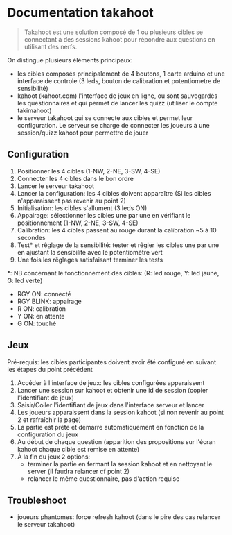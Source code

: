 # Documentation takahoot
> Takahoot est une solution composé de 1 ou plusieurs cibles se connectant à des sessions kahoot pour répondre aux
questions en utilisant des nerfs.

On distingue plusieurs éléments principaux:
- les cibles composés principalement de 4 boutons, 1 carte arduino et une interface de controle (3 leds, bouton de 
calibration et potentiometre de sensibilité)
- kahoot (kahoot.com) l'interface de jeux en ligne, ou sont sauvegardés les questionnaires et qui permet de lancer les
quizz (utiliser le compte takimahoot)
- le serveur takahoot qui se connecte aux cibles et permet leur configuration. Le serveur se charge de connecter les
joueurs à une session/quizz kahoot pour permettre de jouer

## Configuration
1. Positionner les 4 cibles (1-NW, 2-NE, 3-SW, 4-SE)
2. Connecter les 4 cibles dans le bon ordre
3. Lancer le serveur takahoot
4. Lancer la configuration: les 4 cibles doivent apparaître (Si les cibles n'apparaissent pas revenir au point 2)
5. Initialisation: les cibles s'allument (3 leds ON)
6. Appairage: sélectionner les cibles une par une en vérifiant le positionnement (1-NW, 2-NE, 3-SW, 4-SE)
7. Calibration: les 4 cibles passent au rouge durant la calibration ~5 à 10 secondes
8. Test* et rêglage de la sensibilité: tester et rêgler les cibles une par une en ajustant la sensibilité avec le potentiomètre
vert 
9. Une fois les rêglages satisfaisant terminer les tests

*: NB concernant le fonctionnement des cibles:
(R: led rouge, Y: led jaune, G: led verte)
- RGY ON: connecté
- RGY BLINK: appairage
- R ON: calibration
- Y ON: en attente
- G ON: touché

## Jeux
Pré-requis: les cibles participantes doivent avoir été configuré en suivant les étapes du point précédent
1. Accéder à l'interface de jeux: les cibles configurées apparaissent
2. Lancer une session sur kahoot et obtenir une id de session (copier l'identifiant de jeux)
3. Saisir/Coller l'identifiant de jeux dans l'interface serveur et lancer
4. Les joueurs apparaissent dans la session kahoot (si non revenir au point 2 et rafraîchir la page)
5. La partie est prête et démarre automatiquement en fonction de la configuration du jeux
6. Au début de chaque question (apparition des propositions sur l'écran kahoot chaque cible est remise en attente)
7. À la fin du jeux 2 options:
    - terminer la partie en fermant la session kahoot et en nettoyant le server (il faudra relancer cf point 2)
    - relancer le même questionnaire, pas d'action requise
    
## Troubleshoot
* joueurs phantomes: force refresh kahoot (dans le pire des cas relancer le serveur takahoot)

